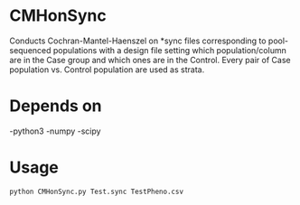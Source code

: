 # CMHonSync
Conducts Cochran-Mantel-Haenszel on *sync files corresponding to pool-sequenced populations with a design file setting which population/column are in the Case group and which ones are in the Control. Every pair of Case population vs. Control population are used as strata.

# Depends on
-python3
-numpy
-scipy

# Usage
<code>python CMHonSync.py Test.sync TestPheno.csv
